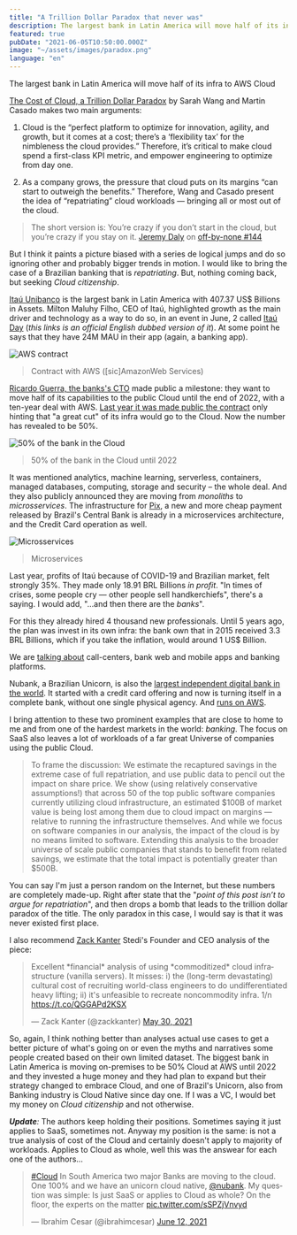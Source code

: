 ```yaml
---
title: "A Trillion Dollar Paradox that never was"
description: The largest bank in Latin America will move half of its infra to AWS Cloud
featured: true
pubDate: "2021-06-05T10:50:00.000Z"
image: "~/assets/images/paradox.png"
language: "en"
---
```


<p class="lead">The largest bank in Latin America will move half of its infra to AWS Cloud</p>

[The Cost of Cloud, a Trillion Dollar Paradox](https://a16z.com/2021/05/27/cost-of-cloud-paradox-market-cap-cloud-lifecycle-scale-growth-repatriation-optimization/) by Sarah Wang and Martin Casado makes two main arguments:

1. Cloud is the “perfect platform to optimize for innovation, agility, and growth, but it comes at a cost; there’s a ‘flexibility tax’ for the nimbleness the cloud provides.” Therefore, it’s critical to make cloud spend a first-class KPI metric, and empower engineering to optimize from day one.

2. As a company grows, the pressure that cloud puts on its margins “can start to outweigh the benefits.” Therefore, Wang and Casado present the idea of “repatriating” cloud workloads — bringing all or most out of the cloud.

> The short version is: You’re crazy if you don’t start in the cloud, but you’re crazy if you stay on it.
> [Jeremy Daly](https://www.jeremydaly.com/) on [off-by-none #144](https://offbynone.io/issues/144/)

But I think it paints a picture biased with a series de logical jumps and do so ignoring other and probably bigger trends in motion. I would like to bring the case of a Brazilian banking that is _repatriating_. But, nothing coming back, but seeking _Cloud citizenship_.

[Itaú Unibanco](https://en.wikipedia.org/wiki/List_of_largest_banks_in_Latin_America) is the largest bank in Latin America with 407.37 US$ Billions in Assets. Milton Maluhy Filho, CEO of Itaú, highlighted growth as the main driver and technology as a way to do so, in an event in June, 2 called [Itaú Day](https://www.youtube.com/watch?v=_zoo457b8qQ) (_this links is an official English dubbed version of it_). At some point he says that they have 24M MAU in their app (again, a banking app).

![AWS contract](https://dev-to-uploads.s3.amazonaws.com/uploads/articles/y77f64z27wpw2cmvfqg0.png)
> Contract with AWS ([sic]AmazonWeb Services) 

[Ricardo Guerra, the banks's CTO](https://youtu.be/oqgN9RVG_ms) made public a milestone:  they want to move half of its capabilities to the public Cloud until the end of 2022, with a ten-year deal with AWS. [Last year it was made public the contract](https://press.aboutamazon.com/news-releases/news-release-details/itau-unibanco-selects-aws-its-long-term-strategic-cloud-provider/) only hinting that "a great cut" of its infra would go to the Cloud. Now the number has revealed to be 50%.

![50% of the bank in the Cloud](https://dev-to-uploads.s3.amazonaws.com/uploads/articles/cvsvp6o54tw2kojh4qsi.png)
> 50% of the bank in the Cloud until 2022

It was mentioned analytics, machine learning, serverless, containers, managed databases, computing, storage and security – the whole deal. And they also publicly announced they are moving from _monoliths_ to _microsservices_. The infrastructure for [Pix](https://www.paymentsjournal.com/why-pix-is-the-revolution-of-consumer-experience-in-brazil/), a new and more cheap payment released by Brazil's Central Bank is already in a microservices architecture, and the Credit Card operation as well.

![Microsservices](https://dev-to-uploads.s3.amazonaws.com/uploads/articles/oj9bmsl8wnu9e50ttzcc.png)
> Microservices 

Last year, profits of Itaú because of COVID-19 and Brazilian market, felt strongly 35%. They made only 18.91 BRL Billions _in profit_. "In times of crises, some people cry — other people sell handkerchiefs", there's a saying. I would add, "...and then there are the _banks_".

For this they already hired 4 thousand new professionals. Until 5 years ago, the plan was invest in its own infra: the bank own that in 2015 received 3.3 BRL Billions, which if you take the inflation, would around 1 US$ Billion.

We are [talking about](https://www.baguete.com.br/noticias/04/06/2021/metade-do-itau-na-nuvem-ate-2022) call-centers, bank web and mobile apps and banking platforms.

Nubank, a Brazilian Unicorn, is also the [largest independent digital bank in the world](https://techcrunch.com/2020/03/03/valued-at-10b-nubank-launches-its-nu-credit-card-in-mexico/). It started with a credit card offering and now is turning itself in a complete bank, without one single physical agency. And [runs on AWS](https://aws.amazon.com/solutions/case-studies/nubank/?nc1=h_ls).

I bring attention to these two prominent examples that are close to home to me and from one of the hardest markets in the world: _banking_. The focus on SaaS also leaves a lot of workloads of a far great Universe of companies using the public Cloud.

> To frame the discussion: We estimate the recaptured savings in the extreme case of full repatriation, and use public data to pencil out the impact on share price. We show (using relatively conservative assumptions!) that across 50 of the top public software companies currently utilizing cloud infrastructure, an estimated $100B of market value is being lost among them due to cloud impact on margins — relative to running the infrastructure themselves. And while we focus on software companies in our analysis, the impact of the cloud is by no means limited to software. Extending this analysis to the broader universe of scale public companies that stands to benefit from related savings, we estimate that the total impact is potentially greater than $500B.

You can say I'm just a person random on the Internet, but these numbers are completely made-up. Right after state that the "_point of this post isn’t to argue for repatriation_", and then drops a bomb that leads to the trillion dollar paradox of the title. The only paradox in this case, I would say is that it was never existed first place. 

I also recommend [Zack Kanter](https://twitter.com/zackkanter) Stedi's Founder and CEO analysis of the piece: 

<blockquote class="twitter-tweet"><p lang="en" dir="ltr">Excellent *financial* analysis of using *commoditized* cloud infrastructure (vanilla servers). It misses: i) the (long-term devastating) cultural cost of recruiting world-class engineers to do undifferentiated heavy lifting; ii) it&#39;s unfeasible to recreate noncommodity infra. 1/n <a href="https://t.co/QGGAPd2KSX">https://t.co/QGGAPd2KSX</a></p>&mdash; Zack Kanter (@zackkanter) <a href="https://twitter.com/zackkanter/status/1399013516107948037?ref_src=twsrc%5Etfw">May 30, 2021</a></blockquote> <script async src="https://platform.twitter.com/widgets.js" charset="utf-8"></script>

So, again, I think nothing better than analyses actual use cases to get a better picture of what's going on or even the myths and narratives some people created based on their own limited dataset. The biggest bank in Latin America is moving on-premises to be 50% Cloud at AWS until 2022 and they invested a huge money and they had plan to expand but their strategy changed to embrace Cloud, and one of Brazil's Unicorn, also from Banking industry is Cloud Native since day one. If I was a VC, I would bet my money on _Cloud citizenship_ and not otherwise.

_**Update**:_ The authors keep holding their positions. Sometimes saying it just applies to SaaS, sometimes not. Anyway my position is the same: is not a true analysis of cost of the Cloud and certainly doesn't apply to majority of workloads. Applies to Cloud as whole, well this was the answear for each one of the authors...

<blockquote class="twitter-tweet"><p lang="en" dir="ltr"><a href="https://twitter.com/hashtag/Cloud?src=hash&amp;ref_src=twsrc%5Etfw">#Cloud</a> In South America two major Banks are moving to the cloud. One 100% and we have an unicorn cloud native, <a href="https://twitter.com/nubank?ref_src=twsrc%5Etfw">@nubank</a>. My question was simple: Is just SaaS or applies to Cloud as whole? On the floor, the experts on the matter <a href="https://t.co/sSPZjVnvyd">pic.twitter.com/sSPZjVnvyd</a></p>&mdash; Ibrahim Cesar (@ibrahimcesar) <a href="https://twitter.com/ibrahimcesar/status/1403722717971554305?ref_src=twsrc%5Etfw">June 12, 2021</a></blockquote> <script async src="https://platform.twitter.com/widgets.js" charset="utf-8"></script>